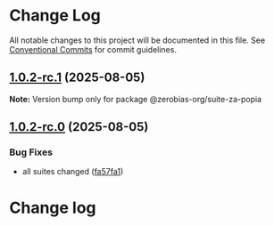 # Change Log

All notable changes to this project will be documented in this file.
See [Conventional Commits](https://conventionalcommits.org) for commit guidelines.

## [1.0.2-rc.1](https://github.com/zerobias-org/suite/compare/@zerobias-org/suite-za-popia@1.0.2-rc.0...@zerobias-org/suite-za-popia@1.0.2-rc.1) (2025-08-05)

**Note:** Version bump only for package @zerobias-org/suite-za-popia





## [1.0.2-rc.0](https://github.com/zerobias-org/suite/compare/@zerobias-org/suite-za-popia@1.0.1...@zerobias-org/suite-za-popia@1.0.2-rc.0) (2025-08-05)


### Bug Fixes

* all suites changed ([fa57fa1](https://github.com/zerobias-org/suite/commit/fa57fa1af7628003297df46b2d7740fe95bd2666))





# Change log
